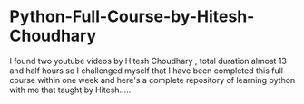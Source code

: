 # Python-Full-Course-by-Hitesh-Choudhary
 I found two youtube videos by Hitesh Choudhary ,  total duration almost 13 and half hours so I challenged myself that I have been completed this full course within one week and here's a complete repository of learning python with me that taught by Hitesh.....
